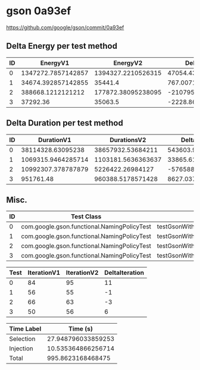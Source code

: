 # gson 0a93ef


https://github.com/google/gson/commit/0a93ef



## Delta Energy per test method


| ID | EnergyV1 | EnergyV2 | DeltaEnergy | σV1 | σV2 |
| --- | --- | --- | --- | --- | --- |
| 0 | 1347272.7857142857 | 1394327.2210526315 | 47054.43533834582 | 305706.0315910832 | 342213.1641681889 |
| 1 | 34674.392857142855 | 35441.4 | 767.0071428571464 | 3019.058354133498 | 4344.793927951431 |
| 2 | 388668.1212121212 | 177872.38095238095 | -210795.74025974027 | 663493.8397381016 | 449638.99413578684 |
| 3 | 37292.36 | 35063.5 | -2228.8600000000006 | 14265.586680904504 | 9167.332397470613 |

## Delta Duration per test method


| ID | DurationV1 | DurationsV2 | DeltaDuration |
| --- | --- | --- | --- |
| 0 | 38114328.63095238 | 38657932.53684211 | 543603.9058897272 |
| 1 | 1069315.9464285714 | 1103181.5636363637 | 33865.617207792355 |
| 2 | 10992307.378787879 | 5226422.26984127 | -5765885.108946609 |
| 3 | 951761.48 | 960388.5178571428 | 8627.03785714286 |

## Misc.

| ID | Test Class | Test Method |
| --- | --- | --- |
| 0 | com.google.gson.functional.NamingPolicyTest | testGsonWithLowerCaseDashPolicyDeserialiation |
| 1 | com.google.gson.functional.NamingPolicyTest | testGsonWithLowerCaseUnderscorePolicySerialization |
| 2 | com.google.gson.functional.NamingPolicyTest | testGsonWithLowerCaseDashPolicySerialization |
| 3 | com.google.gson.functional.NamingPolicyTest | testGsonWithLowerCaseUnderscorePolicyDeserialiation |




| Test | IterationV1 | IterationV2 | DeltaIteration |
| --- | --- | --- | --- |
| 0 | 84 | 95 | 11 |
| 1 | 56 | 55 | -1 |
| 2 | 66 | 63 | -3 |
| 3 | 50 | 56 | 6 |



| Time Label | Time (s) |
| --- | --- |
| Selection | 27.948796033859253 |
| Injection | 10.535364866256714 |
| Total | 995.8623168468475 |



